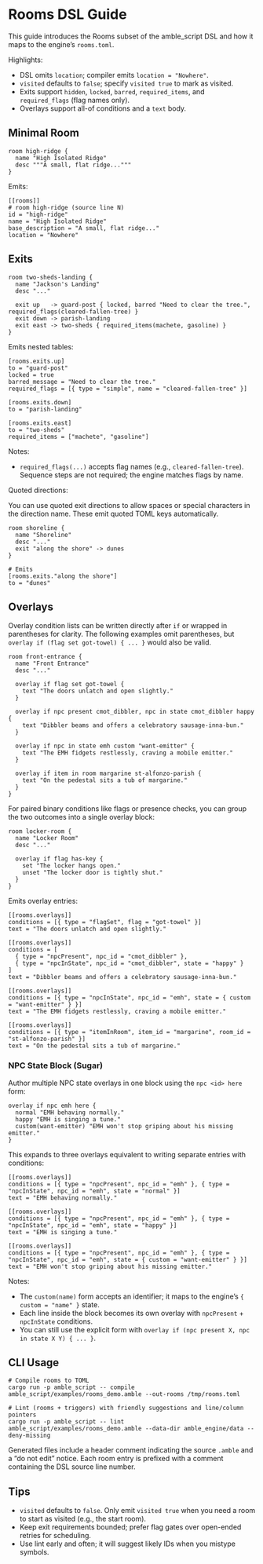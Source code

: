 # Rooms DSL Guide

This guide introduces the Rooms subset of the amble_script DSL and how it maps to the engine’s `rooms.toml`.

Highlights:
- DSL omits `location`; compiler emits `location = "Nowhere"`.
- `visited` defaults to `false`; specify `visited true` to mark as visited.
- Exits support `hidden`, `locked`, `barred`, `required_items`, and `required_flags` (flag names only).
- Overlays support all-of conditions and a `text` body.

## Minimal Room

```
room high-ridge {
  name "High Isolated Ridge"
  desc """A small, flat ridge..."""
}
```

Emits:

```
[[rooms]]
# room high-ridge (source line N)
id = "high-ridge"
name = "High Isolated Ridge"
base_description = "A small, flat ridge..."
location = "Nowhere"
```

## Exits

```
room two-sheds-landing {
  name "Jackson's Landing"
  desc "..."

  exit up   -> guard-post { locked, barred "Need to clear the tree.", required_flags(cleared-fallen-tree) }
  exit down -> parish-landing
  exit east -> two-sheds { required_items(machete, gasoline) }
}
```

Emits nested tables:

```
[rooms.exits.up]
to = "guard-post"
locked = true
barred_message = "Need to clear the tree."
required_flags = [{ type = "simple", name = "cleared-fallen-tree" }]

[rooms.exits.down]
to = "parish-landing"

[rooms.exits.east]
to = "two-sheds"
required_items = ["machete", "gasoline"]
```

Notes:
- `required_flags(...)` accepts flag names (e.g., `cleared-fallen-tree`). Sequence steps are not required; the engine matches flags by name.

Quoted directions:

You can use quoted exit directions to allow spaces or special characters in the direction name. These emit quoted TOML keys automatically.

```
room shoreline {
  name "Shoreline"
  desc "..."
  exit "along the shore" -> dunes
}

# Emits
[rooms.exits."along the shore"]
to = "dunes"
```

## Overlays

Overlay condition lists can be written directly after `if` or wrapped in parentheses for clarity. The following examples omit parentheses, but `overlay if (flag set got-towel) { ... }` would also be valid.

```
room front-entrance {
  name "Front Entrance"
  desc "..."

  overlay if flag set got-towel {
    text "The doors unlatch and open slightly."
  }

  overlay if npc present cmot_dibbler, npc in state cmot_dibbler happy {
    text "Dibbler beams and offers a celebratory sausage-inna-bun."
  }

  overlay if npc in state emh custom "want-emitter" {
    text "The EMH fidgets restlessly, craving a mobile emitter."
  }

  overlay if item in room margarine st-alfonzo-parish {
    text "On the pedestal sits a tub of margarine."
  }
}
```

For paired binary conditions like flags or presence checks, you can group the two outcomes into a single overlay block:

```
room locker-room {
  name "Locker Room"
  desc "..."

  overlay if flag has-key {
    set "The locker hangs open."
    unset "The locker door is tightly shut."
  }
}
```

Emits overlay entries:

```
[[rooms.overlays]]
conditions = [{ type = "flagSet", flag = "got-towel" }]
text = "The doors unlatch and open slightly."

[[rooms.overlays]]
conditions = [
  { type = "npcPresent", npc_id = "cmot_dibbler" },
  { type = "npcInState", npc_id = "cmot_dibbler", state = "happy" }
]
text = "Dibbler beams and offers a celebratory sausage-inna-bun."

[[rooms.overlays]]
conditions = [{ type = "npcInState", npc_id = "emh", state = { custom = "want-emitter" } }]
text = "The EMH fidgets restlessly, craving a mobile emitter."

[[rooms.overlays]]
conditions = [{ type = "itemInRoom", item_id = "margarine", room_id = "st-alfonzo-parish" }]
text = "On the pedestal sits a tub of margarine."
```

### NPC State Block (Sugar)

Author multiple NPC state overlays in one block using the `npc <id> here` form:

```
overlay if npc emh here {
  normal "EMH behaving normally."
  happy "EMH is singing a tune."
  custom(want-emitter) "EMH won't stop griping about his missing emitter."
}
```

This expands to three overlays equivalent to writing separate entries with conditions:

```
[[rooms.overlays]]
conditions = [{ type = "npcPresent", npc_id = "emh" }, { type = "npcInState", npc_id = "emh", state = "normal" }]
text = "EMH behaving normally."

[[rooms.overlays]]
conditions = [{ type = "npcPresent", npc_id = "emh" }, { type = "npcInState", npc_id = "emh", state = "happy" }]
text = "EMH is singing a tune."

[[rooms.overlays]]
conditions = [{ type = "npcPresent", npc_id = "emh" }, { type = "npcInState", npc_id = "emh", state = { custom = "want-emitter" } }]
text = "EMH won't stop griping about his missing emitter."
```

Notes:
- The `custom(name)` form accepts an identifier; it maps to the engine’s `{ custom = "name" }` state.
- Each line inside the block becomes its own overlay with `npcPresent` + `npcInState` conditions.
- You can still use the explicit form with `overlay if (npc present X, npc in state X Y) { ... }`.

## CLI Usage

```
# Compile rooms to TOML
cargo run -p amble_script -- compile amble_script/examples/rooms_demo.amble --out-rooms /tmp/rooms.toml

# Lint (rooms + triggers) with friendly suggestions and line/column pointers
cargo run -p amble_script -- lint amble_script/examples/rooms_demo.amble --data-dir amble_engine/data --deny-missing
```

Generated files include a header comment indicating the source `.amble` and a “do not edit” notice. Each room entry is prefixed with a comment containing the DSL source line number.

## Tips

- `visited` defaults to `false`. Only emit `visited true` when you need a room to start as visited (e.g., the start room).
- Keep exit requirements bounded; prefer flag gates over open-ended retries for scheduling.
- Use lint early and often; it will suggest likely IDs when you mistype symbols.
